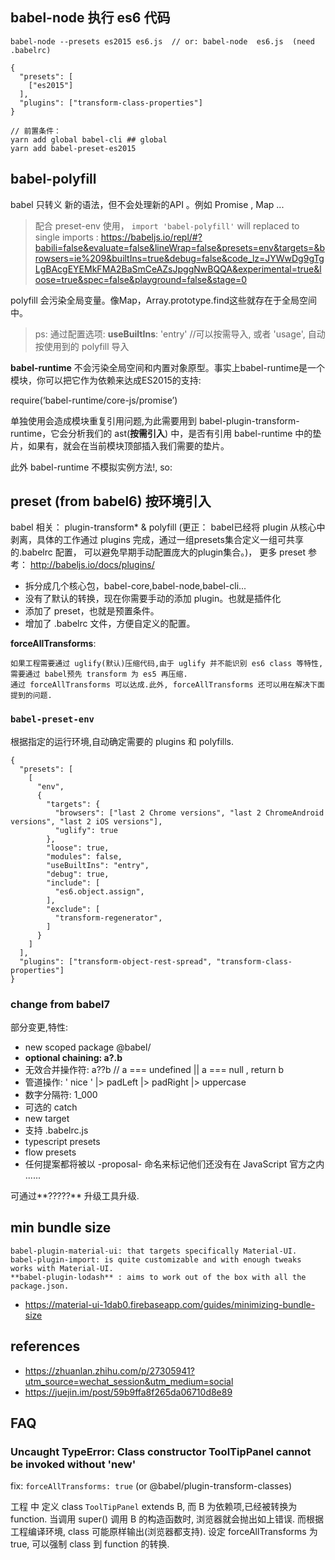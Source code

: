 


## babel-node  执行 es6 代码

```
babel-node --presets es2015 es6.js  // or: babel-node  es6.js  (need  .babelrc)

{
  "presets": [
	["es2015"]
  ],
  "plugins": ["transform-class-properties"]
}

// 前置条件：
yarn add global babel-cli ## global
yarn add babel-preset-es2015

```


## babel-polyfill


babel 只转义 新的语法，但不会处理新的API 。例如 Promise , Map ...

> 配合 preset-env 使用， `import 'babel-polyfill'` will  replaced to single imports :
https://babeljs.io/repl/#?babili=false&evaluate=false&lineWrap=false&presets=env&targets=&browsers=ie%209&builtIns=true&debug=false&code_lz=JYWwDg9gTgLgBAcgEYEMkFMA2BaSmCeAZsJpggNwBQQA&experimental=true&loose=true&spec=false&playground=false&stage=0

polyfill 会污染全局变量。像Map，Array.prototype.find这些就存在于全局空间中。

> ps: 通过配置选项: **useBuiltIns**: 'entry' //可以按需导入, 或者 'usage', 自动按使用到的 polyfill 导入

**babel-runtime** 不会污染全局空间和内置对象原型。事实上babel-runtime是一个模块，你可以把它作为依赖来达成ES2015的支持:

require(‘babel-runtime/core-js/promise’)

单独使用会造成模块重复引用问题,为此需要用到  babel-plugin-transform-runtime，它会分析我们的 ast(**按需引入**) 中，是否有引用 babel-runtime 中的垫片，如果有，就会在当前模块顶部插入我们需要的垫片。

此外 babel-runtime 不模拟实例方法!, so:

## preset (from babel6) **按环境引入**

babel 相关： plugin-transform*  & polyfill
(更正： babel已经将 plugin 从核心中剥离，具体的工作通过 plugins 完成，通过一组presets集合定义一组可共享的.babelrc 配置， 可以避免早期手动配置庞大的plugin集合。)， 更多 preset 参考： http://babeljs.io/docs/plugins/

* 拆分成几个核心包，babel-core,babel-node,babel-cli...
* 没有了默认的转换，现在你需要手动的添加 plugin。也就是插件化
* 添加了 preset，也就是预置条件。
* 增加了 .babelrc 文件，方便自定义的配置。


**forceAllTransforms**:

    如果工程需要通过 uglify(默认)压缩代码,由于 uglify 并不能识别 es6 class 等特性, 需要通过 babel预先 transform 为 es5 再压缩.
    通过 forceAllTransforms 可以达成.此外, forceAllTransforms 还可以用在解决下面提到的问题.

### `babel-preset-env`

根据指定的运行环境,自动确定需要的 plugins 和 polyfills.

```
{
  "presets": [
    [
      "env",
      {
        "targets": {
          "browsers": ["last 2 Chrome versions", "last 2 ChromeAndroid versions", "last 2 iOS versions"],
          "uglify": true
        },
        "loose": true,
        "modules": false,
        "useBuiltIns": "entry",
        "debug": true,
        "include": [
          "es6.object.assign",
        ],
        "exclude": [
          "transform-regenerator",
        ]
      }
    ]
  ],
  "plugins": ["transform-object-rest-spread", "transform-class-properties"]
}
```



### change from  babel7

部分变更,特性:

- new scoped package @babel/
- **optional chaining: a?.b**
- 无效合并操作符: a??b // a === undefined || a === null , return b
- 管道操作: ' nice ' |> padLeft |> padRight |> uppercase
- 数字分隔符:  1_000
- 可选的 catch
- new target
- 支持 .babelrc.js
- typescript presets
- flow presets
- 任何提案都将被以 -proposal- 命名来标记他们还没有在 JavaScript 官方之内
......

可通过**?????** 升级工具升级.









## min bundle size

```
babel-plugin-material-ui: that targets specifically Material-UI.
babel-plugin-import: is quite customizable and with enough tweaks works with Material-UI.
**babel-plugin-lodash** : aims to work out of the box with all the package.json.
```

- https://material-ui-1dab0.firebaseapp.com/guides/minimizing-bundle-size

## references

- https://zhuanlan.zhihu.com/p/27305941?utm_source=wechat_session&utm_medium=social
- https://juejin.im/post/59b9ffa8f265da06710d8e89



## FAQ

### Uncaught TypeError: Class constructor ToolTipPanel cannot be invoked without 'new'

fix: `forceAllTransforms: true`  (or @babel/plugin-transform-classes)

工程 中 定义  class `ToolTipPanel` extends B, 而 B 为依赖项,已经被转换为 function. 当调用 super() 调用 B 的构造函数时, 浏览器就会抛出如上错误.
而根据工程编译环境, class 可能原样输出(浏览器都支持). 设定 forceAllTransforms 为 true, 可以强制 class 到 function 的转换.